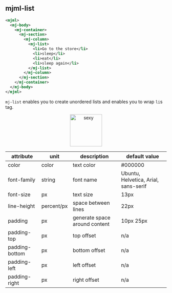 ## mjml-list

```xml
<mjml>
  <mj-body>
    <mj-container>
      <mj-section>
        <mj-column>
          <mj-list>
            <li>Go to the store</li>
            <li>sleep</li>
            <li>eat</li>
            <li>sleep again</li>
          </mj-list>
        </mj-column>
      </mj-section>
    </mj-container>
  </mj-body>
</mjml>
```

`mj-list` enables you to create unordered lists and enables you to wrap `li`s tag.

<p align="center">
  <a href="https://mjml.io/try-it-live/component/list">
    <img width="100px" src="http://imgh.us/TRYITLIVE.svg" alt="sexy" />
  </a>
</p>

attribute        | unit        | description                    | default value
-----------------|-------------|--------------------------------|-------------------------------------------
color            | color       | text color                     | #000000
font-family      | string      | font name                      | Ubuntu, Helvetica, Arial, sans-serif
font-size        | px          | text size                      | 13px
line-height      | percent/px  | space between lines            | 22px
padding          | px          | generate space around content  | 10px 25px
padding-top      | px          | top offset                     | n/a
padding-bottom   | px          | bottom offset                  | n/a
padding-left     | px          | left offset                    | n/a
padding-right    | px          | right offset                   | n/a
